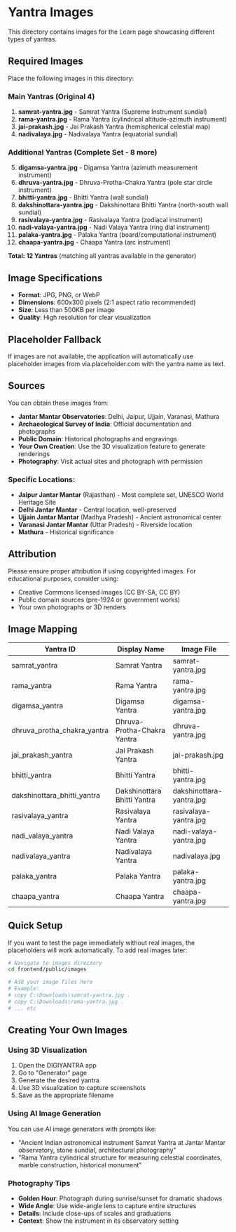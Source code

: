 # Yantra Images

This directory contains images for the Learn page showcasing different types of yantras.

## Required Images

Place the following images in this directory:

### Main Yantras (Original 4)
1. **samrat-yantra.jpg** - Samrat Yantra (Supreme Instrument sundial)
2. **rama-yantra.jpg** - Rama Yantra (cylindrical altitude-azimuth instrument)
3. **jai-prakash.jpg** - Jai Prakash Yantra (hemispherical celestial map)
4. **nadivalaya.jpg** - Nadivalaya Yantra (equatorial sundial)

### Additional Yantras (Complete Set - 8 more)
5. **digamsa-yantra.jpg** - Digamsa Yantra (azimuth measurement instrument)
6. **dhruva-yantra.jpg** - Dhruva-Protha-Chakra Yantra (pole star circle instrument)
7. **bhitti-yantra.jpg** - Bhitti Yantra (wall sundial)
8. **dakshinottara-yantra.jpg** - Dakshinottara Bhitti Yantra (north-south wall sundial)
9. **rasivalaya-yantra.jpg** - Rasivalaya Yantra (zodiacal instrument)
10. **nadi-valaya-yantra.jpg** - Nadi Valaya Yantra (ring dial instrument)
11. **palaka-yantra.jpg** - Palaka Yantra (board/computational instrument)
12. **chaapa-yantra.jpg** - Chaapa Yantra (arc instrument)

**Total: 12 Yantras** (matching all yantras available in the generator)

## Image Specifications

- **Format**: JPG, PNG, or WebP
- **Dimensions**: 600x300 pixels (2:1 aspect ratio recommended)
- **Size**: Less than 500KB per image
- **Quality**: High resolution for clear visualization

## Placeholder Fallback

If images are not available, the application will automatically use placeholder images from via.placeholder.com with the yantra name as text.

## Sources

You can obtain these images from:
- **Jantar Mantar Observatories**: Delhi, Jaipur, Ujjain, Varanasi, Mathura
- **Archaeological Survey of India**: Official documentation and photographs
- **Public Domain**: Historical photographs and engravings
- **Your Own Creation**: Use the 3D visualization feature to generate renderings
- **Photography**: Visit actual sites and photograph with permission

### Specific Locations:
- **Jaipur Jantar Mantar** (Rajasthan) - Most complete set, UNESCO World Heritage Site
- **Delhi Jantar Mantar** - Central location, well-preserved
- **Ujjain Jantar Mantar** (Madhya Pradesh) - Ancient astronomical center
- **Varanasi Jantar Mantar** (Uttar Pradesh) - Riverside location
- **Mathura** - Historical significance

## Attribution

Please ensure proper attribution if using copyrighted images. For educational purposes, consider using:
- Creative Commons licensed images (CC BY-SA, CC BY)
- Public domain sources (pre-1924 or government works)
- Your own photographs or 3D renders

## Image Mapping

| Yantra ID | Display Name | Image File |
|-----------|--------------|------------|
| samrat_yantra | Samrat Yantra | samrat-yantra.jpg |
| rama_yantra | Rama Yantra | rama-yantra.jpg |
| digamsa_yantra | Digamsa Yantra | digamsa-yantra.jpg |
| dhruva_protha_chakra_yantra | Dhruva-Protha-Chakra Yantra | dhruva-yantra.jpg |
| jai_prakash_yantra | Jai Prakash Yantra | jai-prakash.jpg |
| bhitti_yantra | Bhitti Yantra | bhitti-yantra.jpg |
| dakshinottara_bhitti_yantra | Dakshinottara Bhitti Yantra | dakshinottara-yantra.jpg |
| rasivalaya_yantra | Rasivalaya Yantra | rasivalaya-yantra.jpg |
| nadi_valaya_yantra | Nadi Valaya Yantra | nadi-valaya-yantra.jpg |
| nadivalaya_yantra | Nadivalaya Yantra | nadivalaya.jpg |
| palaka_yantra | Palaka Yantra | palaka-yantra.jpg |
| chaapa_yantra | Chaapa Yantra | chaapa-yantra.jpg |

## Quick Setup

If you want to test the page immediately without real images, the placeholders will work automatically. To add real images later:

```bash
# Navigate to images directory
cd frontend/public/images

# Add your image files here
# Example:
# copy C:\Downloads\samrat-yantra.jpg .
# copy C:\Downloads\rama-yantra.jpg .
# ... etc
```

## Creating Your Own Images

### Using 3D Visualization
1. Open the DIGIYANTRA app
2. Go to "Generator" page
3. Generate the desired yantra
4. Use 3D visualization to capture screenshots
5. Save as the appropriate filename

### Using AI Image Generation
You can use AI image generators with prompts like:
- "Ancient Indian astronomical instrument Samrat Yantra at Jantar Mantar observatory, stone sundial, architectural photography"
- "Rama Yantra cylindrical structure for measuring celestial coordinates, marble construction, historical monument"

### Photography Tips
- **Golden Hour**: Photograph during sunrise/sunset for dramatic shadows
- **Wide Angle**: Use wide-angle lens to capture entire structures
- **Details**: Include close-ups of scales and graduations
- **Context**: Show the instrument in its observatory setting

